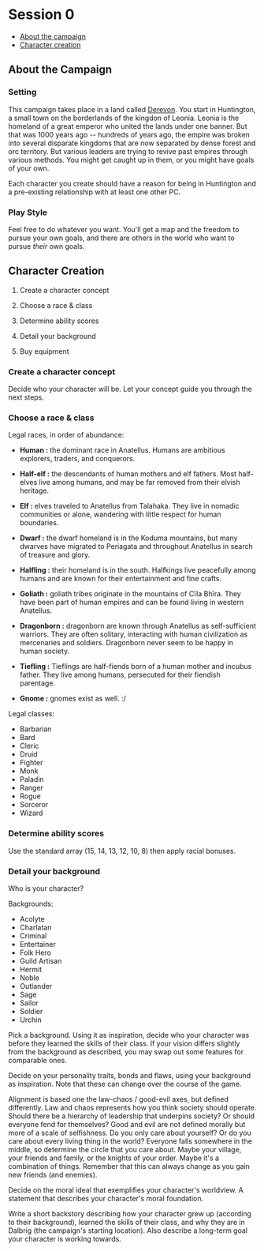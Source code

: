 # Session 0

- [About the campaign](#about-the-campaign)
- [Character creation](#character-creation)


## About the Campaign

### Setting

This campaign takes place in a land called [Derevon](img/map-anatellus.pdf). You start in Huntington, a small town on the borderlands of the kingdon of Leonia. Leonia is the homeland of a great emperor who united the lands under one banner. But that was 1000 years ago -- hundreds of years ago, the empire was broken into several disparate kingdoms that are now separated by dense forest and orc territory. But various leaders are trying to revive past empires through various methods. You might get caught up in them, or you might have goals of your own.

Each character you create should have a reason for being in Huntington and a pre-existing relationship with at least one other PC.

### Play Style

Feel free to do whatever you want. You'll get a map and the freedom to pursue your own goals, and there are others in the world who want to pursue *their* own goals.


## Character Creation

1. Create a character concept

2. Choose a race & class

3. Determine ability scores

4. Detail your background

5. Buy equipment

### Create a character concept

Decide who your character will be. Let your concept guide you through the next steps.

### Choose a race & class

Legal races, in order of abundance:

- __Human :__ the dominant race in Anatellus. Humans are ambitious explorers, traders, and conquerors.

- __Half-elf :__ the descendants of human mothers and elf fathers. Most half-elves live among humans, and may be far removed from their elvish heritage.

- __Elf :__ elves traveled to Anatellus from Talahaka. They live in nomadic communities or alone, wandering with little respect for human boundaries.

- __Dwarf :__ the dwarf homeland is in the Koduma mountains, but many dwarves have migrated to Periagata and throughout Anatellus in search of treasure and glory.

- __Halfling :__ their homeland is in the south. Halfkings live peacefully among humans and are known for their entertainment and fine crafts.

- __Goliath :__ goliath tribes originate in the mountains of Cīla Bhīra. They have been part of human empires and can be found living in western Anatellus. 

- __Dragonborn :__ dragonborn are known through Anatellus as self-sufficient warriors. They are often solitary, interacting with human civilization as mercenaries and soldiers. Dragonborn never seem to be happy in human society. 

- __Tiefling :__ Tieflings are half-fiends born of a human mother and incubus father. They live among humans, persecuted for their fiendish parentage. 

- __Gnome :__ gnomes exist as well. :/

Legal classes:

- Barbarian
- Bard
- Cleric
- Druid
- Fighter
- Monk
- Paladin
- Ranger
- Rogue
- Sorceror
- Wizard

### Determine ability scores

Use the standard array (15, 14, 13, 12, 10, 8) then apply racial bonuses.

### Detail your background

Who is your character?

Backgrounds:

- Acolyte
- Charlatan
- Criminal
- Entertainer
- Folk Hero
- Guild Artisan
- Hermit
- Noble
- Outlander
- Sage
- Sailor
- Soldier
- Urchin

Pick a background. Using it as inspiration, decide who your character was before they learned the skills of their class. If your vision differs slightly from the background as described, you may swap out some features for comparable ones.

Decide on your personality traits, bonds and flaws, using your background as inspiration. Note that these can change over the course of the game.

Alignment is based one the law-chaos / good-evil axes, but defined differently. Law and chaos represents how you think society should operate. Should there be a hierarchy of leadership that underpins society? Or should everyone fend for themselves? Good and evil are not defined morally but more of a scale of selfishness. Do you only care about yourself? Or do you care about every living thing in the world? Everyone falls somewhere in the middle, so determine the circle that you care about. Maybe your village, your friends and family, or the knights of your order. Maybe it's a combination of things. Remember that this can always change as you gain new friends (and enemies).

Decide on the moral ideal that exemplifies your character's worldview. A statement that describes your character's moral foundation.

Write a short backstory describing how your character grew up (according to their background), learned the skills of their class, and why they are in Dalbrig (the campaign's starting location). Also describe a long-term goal your character is working towards.
